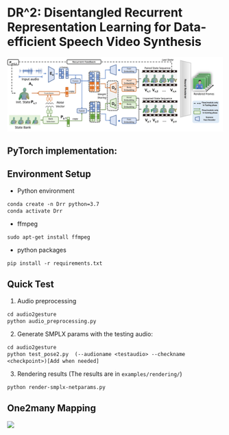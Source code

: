 # DR^2: Disentangled Recurrent Representation Learning for Data-efficient Speech Video Synthesis

![](img/pipeline1.jpg)

## PyTorch implementation:



## Environment Setup
- Python environment 
```
conda create -n Drr python=3.7
conda activate Drr
```
- ffmpeg
```
sudo apt-get install ffmpeg
```
- python packages
```
pip install -r requirements.txt
```
## Quick Test
1. Audio preprocessing
```
cd audio2gesture
python audio_preprocessing.py
```
2. Generate SMPLX params with the testing audio:
```
cd audio2gesture
python test_pose2.py  (--audioname <testaudio> --checkname <checkpoint>)[Add when needed]
```
3. Rendering results (The results are in `examples/rendering/`)
```
python render-smplx-netparams.py 
```
## One2many Mapping
![](img/mapping.gif)








